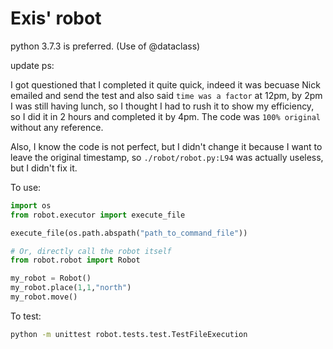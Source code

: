 # Exis' robot

python 3.7.3 is preferred. (Use of @dataclass)

update ps:

I got questioned that I completed it quite quick, indeed it was becuase Nick emailed and send the test and also said `time was a factor` at 12pm, by 2pm I was still having lunch, so I thought I had to rush it to show my efficiency, so I did it in 2 hours and completed it by 4pm. The code was `100% original` without any reference.

Also, I know the code is not perfect, but I didn't change it because I want to leave the original timestamp, so `./robot/robot.py:L94` was actually useless, but I didn't fix it.


To use:
```python
import os
from robot.executor import execute_file

execute_file(os.path.abspath("path_to_command_file"))

# Or, directly call the robot itself
from robot.robot import Robot

my_robot = Robot()
my_robot.place(1,1,"north")
my_robot.move()
```

To test:

```bash
python -m unittest robot.tests.test.TestFileExecution
```
